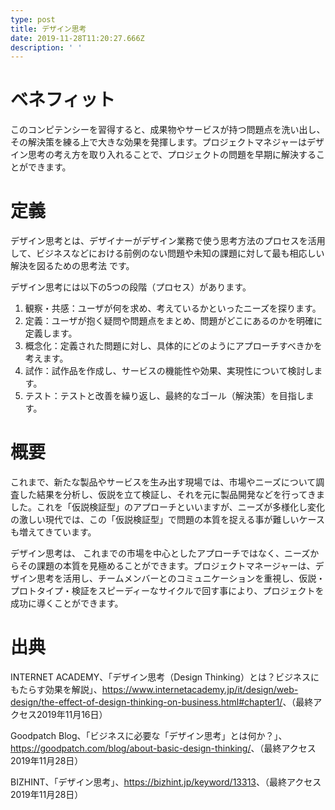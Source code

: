 ```yaml
---
type: post
title: デザイン思考
date: 2019-11-28T11:20:27.666Z
description: ' '
---
```

# ベネフィット

このコンピテンシーを習得すると、成果物やサービスが持つ問題点を洗い出し、その解決策を練る上で大きな効果を発揮します。プロジェクトマネジャーはデザイン思考の考え方を取り入れることで、プロジェクトの問題を早期に解決することができます。

# 定義

デザイン思考とは、デザイナーがデザイン業務で使う思考方法のプロセスを活用して、ビジネスなどにおける前例のない問題や未知の課題に対して最も相応しい解決を図るための思考法 です。

デザイン思考には以下の5つの段階（プロセス）があります。

1. 観察・共感：ユーザが何を求め、考えているかといったニーズを探ります。
2. 定義：ユーザが抱く疑問や問題点をまとめ、問題がどこにあるのかを明確に定義します。
3. 概念化：定義された問題に対し、具体的にどのようにアプローチすべきかを考えます。
4. 試作：試作品を作成し、サービスの機能性や効果、実現性について検討します。
5. テスト：テストと改善を繰り返し、最終的なゴール（解決策）を目指します。

# 概要

これまで、新たな製品やサービスを生み出す現場では、市場やニーズについて調査した結果を分析し、仮説を立て検証し、それを元に製品開発などを行ってきました。これを「仮説検証型」のアプローチといいますが、ニーズが多様化し変化の激しい現代では、この「仮説検証型」で問題の本質を捉える事が難しいケースも増えてきています。

デザイン思考は、 これまでの市場を中心としたアプローチではなく、ニーズからその課題の本質を見極めることができます。プロジェクトマネージャーは、デザイン思考を活用し、チームメンバーとのコミュニケーションを重視し、仮説・プロトタイプ・検証をスピーディーなサイクルで回す事により、プロジェクトを成功に導くことができます。

# 出典

INTERNET ACADEMY、「デザイン思考（Design Thinking）とは？ビジネスにもたらす効果を解説」、<https://www.internetacademy.jp/it/design/web-design/the-effect-of-design-thinking-on-business.html#chapter1/>、（最終アクセス2019年11月16日）

Goodpatch Blog、「ビジネスに必要な「デザイン思考」とは何か？」、<https://goodpatch.com/blog/about-basic-design-thinking/>、（最終アクセス2019年11月28日）

BIZHINT、「デザイン思考」、<https://bizhint.jp/keyword/13313>、（最終アクセス2019年11月28日）
